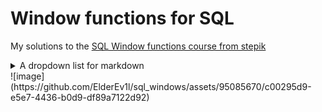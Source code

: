 # Window functions for SQL
My solutions to the [SQL Window functions course from stepik](https://stepik.org/course/95367/)



<details><summary>A dropdown list for markdown</summary>

   1.![image](https://github.com/ElderEv1l/sql_windows/assets/95085670/c00295d9-e5e7-4436-b0d9-df89a7122d92)

</details>
![image](https://github.com/ElderEv1l/sql_windows/assets/95085670/c00295d9-e5e7-4436-b0d9-df89a7122d92)
